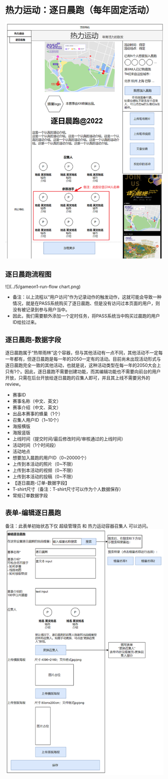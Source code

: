 # 热力运动：逐日晨跑（每年固定活动）
![](../5/gameon1-run.png)
## 逐日晨跑流程图
![](../5/gameon1-run-flow chart.png)
* 备注：以上流程以“用户访问”作为记录动作的触发动作，这就可能会导致一种情况，就是在PASS系统购买了逐日晨跑、但是没有访问过本页面的用户，则没有被记录到参与用户当中。
* 因此，我们需要额外添加一个定时任务，将PASS系统当中购买过晨跑的用户ID给拉过来。
## 逐日晨跑-数据字段
逐日晨跑属于“热带雨林”这个容器，但与其他活动有一点不同，其他活动不一定每一年都有，但逐日晨跑是每一年的2050一定有的活动。目前尚未出现活动形式与逐日晨跑完全一致的其他活动，也就是说，这种活动类型在每一年的2050大会上只有1个。因此，逐日晨跑不需要创建功能，而其编辑功能也不需要向前台的用户开放，只需在后台开放给逐日晨跑的召集人即可，并且其上线不需要另外的review。
* 赛事ID
* 赛事名称（中文、英文）
* 赛事介绍（中文、英文）
* 出品本赛事的蜂巢（1个）
* 召集人用户ID（1~10个）
* 海报横版
* 海报竖版
* 上线时间（提交时间/最后修改时间/审核通过的上线时间）
* 活动时间（1个时间段）
* 活动地点
* 想要加入晨跑的用户ID（0~20000个）
* 上传到本活动的照片（0~不限）
* 上传到本活动的视频（0~不限）
* 上传到本活动的投稿（0~不限）
* 【逐日晨跑-订单-数据字段】
* T-shirt尺寸（备注：T-shirt尺寸可以作为个人数据保存）
* 常规订单数据字段
## 表单-编辑逐日晨跑
备注：此表单初始状态下仅 超级管理员 和 热力运动容器召集人 可以访问。
![](../5/gameon1-run-form.png)